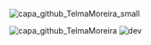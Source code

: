 <!-- Hi there 👋 -->

![capa_github_TelmaMoreira_small](https://user-images.githubusercontent.com/51045627/130608309-16aff059-d156-46f4-b8bd-381ea176e404.png)


![capa_github_TelmaMoreira](https://user-images.githubusercontent.com/51045627/130608037-abac12c4-cf74-4fff-a472-129dad8f2b37.png)
![dev](https://user-images.githubusercontent.com/51045627/129442806-2123dc1a-9f3c-4deb-9434-6f031ddee10d.png)

<!--
**telma-ribeiro/telma-ribeiro** is a ✨ _special_ ✨ repository because its `README.md` (this file) appears on your GitHub profile.

Here are some ideas to get you started:

- 🔭 I’m currently working on ...
- 🌱 I’m currently learning ...
- 👯 I’m looking to collaborate on ...
- 🤔 I’m looking for help with ...
- 💬 Ask me about ...
- 📫 How to reach me: ...
- 😄 Pronouns: ...
- ⚡ Fun fact: ...
-->
